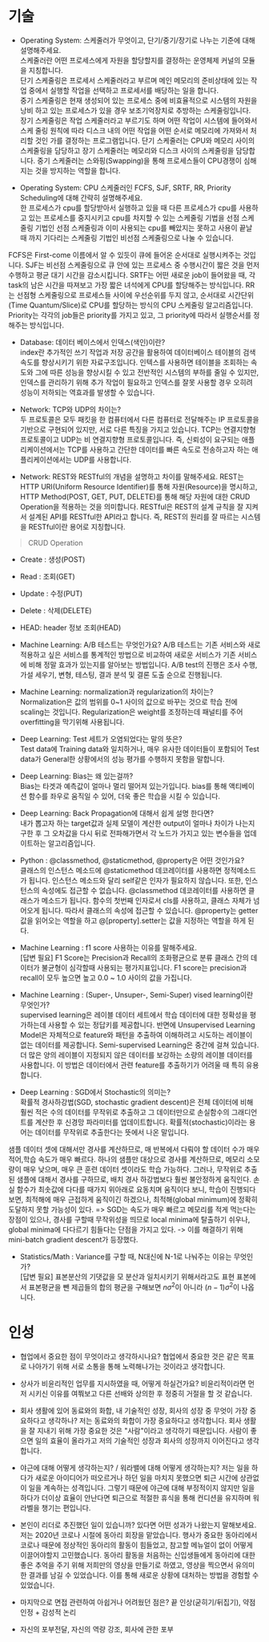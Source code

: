 # 기술
- Operating System: 스케줄러가 무엇이고, 단기/중기/장기로 나누는 기준에 대해 설명해주세요.<br>
스케줄러란 어떤 프로세스에게 자원을 할당할지를 결정하는 운영체제 커널의 모듈을 지칭합니다.<br>
단기 스케줄링은 프로세서 스케줄러라고 부르며 메인 메모리의 준비상태에 있는 작 업 중에서 실행할 작업을 선택하고 프로세서를 배당하는 일을 합니다. <br>
중기 스케줄링은 현재 생성되어 있는 프로세스 중에 비효율적으로 시스템의 자원을 낭비 하고 있는 프로세스가 있을 경우 보조기억장치로 추방하는 스케줄링입니다.<br>
장기 스케줄링은 작업 스케줄러라고 부르기도 하며 어떤 작업이 시스템에 들어와서 스케 줄링 원칙에 따라 디스크 내의 어떤 작업을 어떤 순서로 메모리에 가져와서 처리할 것인 가를 결정하는 프로그램입니다.
단기 스케줄러는 CPU와 메모리 사이의 스케줄링을 담당하고 장기 스케줄러는 메모리와 디스크 사이의 스케줄링을 담당합니다. 중기 스케줄러는 스와핑(Swapping)을 통해 프로세스들이 CPU경쟁이 심해지는 것을 방지하는 역할을 합니다.


- Operating System: CPU 스케줄러인 FCFS, SJF, SRTF, RR, Priority Scheduling에 대해 간략히 설명해주세요.<br>
한 프로세스가 cpu를 할당받아서 실행하고 있을 때 다른 프로세스가 cpu를 사용하고 있는 프로세스를 중지시키고 cpu를 차지할 수 있는 스케줄링 기법을 선점 스케줄링 기법인 선점 스케줄링과 이미 사용되는 cpu를 빼았지는 못하고 사용이 끝날 때 까지 기다리는 스케줄링 기법인 비선점 스케줄링으로 나눌 수 있습니다.

FCFS은 First-come 이름에서 알 수 있듯이 큐에 들어온 순서대로 실행시켜주는 것입니다. SJF는 비선점 스케줄링으로 큐 안에 있는 프로세스 중 수행시간이 짧은 것을 먼저 수행하고 평균 대기 시간을 감소시킵니다. SRTF는 어떤 새로운 job이 들어왔을 때, 각 task의 남은 시간을 따져보고 가장 짧은 녀석에게 CPU를 할당해주는 방식입니다. RR는 선점형 스케줄링으로 프로세스들 사이에 우선순위를 두지 않고, 순서대로 시간단위(Time Quantum/Slice)로 CPU를 할당하는 방식의 CPU 스케줄링 알고리즘입니다. Priority는 각각의 job들은 priority를 가지고 있고, 그 priority에 따라서 실행순서를 정해주는 방식입니다.

- Database: 데이터 베이스에서 인덱스(색인)이란?<br>
index란 추가적인 쓰기 작업과 저장 공간을 활용하여 데이터베이스 테이블의 검색 속도를 향상시키기 위한 자료구조입니다. 인텍스를 사용하면 테이블을 조회하는 속도와 그에 따른 성능을 향상시킬 수 있고 전반적인 시스템의 부하를 줄일 수 있지만, 인덱스를 관리하기 위해 추가 작업이 필요하고 인덱스를 잘못 사용할 경우 오히려 성능이 저하되는 역효과를 발생할 수 있습니다.

- Network: TCP와 UDP의 차이는?<br>
두 프로토콜은 모두 패킷을 한 컴퓨터에서 다른 컴퓨터로 전달해주는 IP 프로토콜을 기반으로 구현되어 있지만, 서로 다른 특징을 가지고 있습니다. TCP는 연결지향형 프로토콜이고 UDP는 비 연결지향형 프로토콜입니다. 즉, 신뢰성이 요구되는 애플리케이션에서는 TCP를 사용하고 간단한 데이터를 빠른 속도로 전송하고자 하는 애플리케이션에서는 UDP를 사용합니다.

- Network: REST와 RESTful의 개념을 설명하고 차이를 말해주세요.
REST는 HTTP URI(Uniform Resource Identifier)를 통해 자원(Resource)을 명시하고, HTTP Method(POST, GET, PUT, DELETE)를 통해 해당 자원에 대한 CRUD Operation을 적용하는 것을 의미합니다.
RESTful은 REST의 설계 규칙을 잘 지켜서 설계된 API를 RESTful한 API라고 합니다. 즉, REST의 원리를 잘 따르는 시스템을 RESTful이란 용어로 지칭합니다.

> CRUD Operation
- Create : 생성(POST)
- Read : 조회(GET)
- Update : 수정(PUT)
- Delete : 삭제(DELETE)
- HEAD: header 정보 조회(HEAD)

- Machine Learning: A/B 테스트는 무엇인가요?
A/B 테스트는 기존 서비스와 새로 적용하고 싶은 서비스를 통계적인 방법으로 비교하여 새로운 서비스가 기존 서비스에 비해 정말 효과가 있는지를 알아보는 방법입니다. A/B test의 진행은 조사 수행, 가설 세우기, 변형, 테스팅, 결과 분석 및 결론 도출 순으로 진행됩니다.

- Machine Learning: normalization과 regularization의 차이는?<br>
Normalization은 값의 범위를 0~1 사이의 값으로 바꾸는 것으로 학습 전에 scaling는 것입니다. Regularization은 weight를 조정하는데 패널티를 주어 overfitting을 막기위해 사용됩니다.

- Deep Learning: Test 세트가 오염되었다는 말의 뜻은?<br>
Test data에 Training data와 일치하거나, 매우 유사한 데이터들이 포함되어 Test data가 General한 상황에서의 성능 평가를 수행하지 못함을 말합니다.

- Deep Learning: Bias는 왜 있는걸까?<br>
Bias는 타겟과 예측값이 얼마나 멀리 떨어져 있는가입니다. bias를 통해 액티베이션 함수를 좌우로 움직일 수 있어, 더욱 좋은 학습을 시킬 수 있습니다.

- Deep Learning: Back Propagation에 대해서 쉽게 설명 한다면?<br>
내가 뽑고자 하는 target값과 실제 모델이 계산한 output이 얼마나 차이가 나는지 구한 후 그 오차값을 다시 뒤로 전파해가면서 각 노드가 가지고 있는 변수들을 업데이트하는 알고리즘입니다.

- Python :  @classmethod, @staticmethod, @property은 어떤 것인가요?<br>
클래스의 인스턴스 메소드에 @staticmethod 데코레이터를 사용하면 정적메소드가 됩니다. 인스턴스 메소드와 달리 self같은 인자가 필요하지 않습니다. 또한, 인스턴스의 속성에도 접근할 수 없습니다.
@classmethod 데코레이터를 사용하면 클래스가 메소드가 됩니다. 함수의 첫번째 인자로서 cls를 사용하고, 클래스 자체가 넘어오게 됩니다. 따라서 클래스의 속성에 접근할 수 있습니다. @property는 getter 값을 읽어오는 역할을 하고 @[property].setter는 값을 지정하는 역할을 하게 된다.

- Machine Learning : f1 score 사용하는 이유를 말해주세요.<br>
[답변 필요]
F1 Score는 Precision과 Recall의 조화평균으로 분류 클래스 간의 데이터가 불균형이 심각할때 사용되는 평가지표입니다. F1 score는 precision과 recall이 모두 높으면 높고 0.0 ~ 1.0 사이의 값을 가집니다.<br>

- Machine Learning : (Super-, Unsuper-, Semi-Super) vised learning이란 무엇인가?<br>
supervised learning은 레이블 데이터 세트에서 학습 데이터에 대한 정확성을 평가하는데 사용할 수 있는 정답키를 제공합니다. 반면에 Unsupervised Learning Model은 자체적으로 feature와 패턴을 추출하여 이해하려고 시도하는 레이블이 없는 데이터를 제공합니다.
Semi-supervised Learning은 중간에 걸쳐 있습니다. 더 많은 양의 레이블이 지정되지 않은 데이터를 보강하는 소량의 레이블 데이터를 사용합니다. 이 방법은 데이터에서 관련 feature를 추출하기가 어려울 때 특히 유용합니다. 


- Deep Learning : SGD에서 Stochastic의 의미는?<br>
확률적 경사하강법(SGD, stochastic gradient descent)은 전체 데이터에 비해 훨씬 적은 수의 데이터를 무작위로 추출하고 그 데이터만으로 손실함수의 그래디언트를 계산한 후 신경망 파라미터를 업데이트합니다. 확률적(stochastic)이라는 용어는 데이터를 무작위로 추출한다는 뜻에서 나온 말입니다.

샘플 데이터 셋에 대해서만 경사를 계산하므로, 매 반복에서 다뤄야 할 데이터 수가 매우 적어,학습 속도가 매우 빠르다. 하나의 샘플만 대상으로 경사를 계산하므로, 메모리 소모량이 매우 낮으며, 매우 큰 훈련 데이터 셋이라도 학습 가능하다.
그러나, 무작위로 추출된 샘플에 대해서 경사를 구하므로, 배치 경사 하강법보다 훨씬 불안정하게 움직인다.
손실 함수가 최솟값에 다다를 때가지 위아래로 요동치며 움직이다 보니, 학습이 진행되다 보면, 최적해에 매우 근접하게 움직이긴 하겠으나, 최적해(global minimum)에 정확히 도달하지 못할 가능성이 있다. 
=> SGD는 속도가 매우 빠르고 메모리를 적게 먹는다는 장점이 있으나, 경사를 구할때 무작위성을 띄므로 local minima에 탈출하기 쉬우나, global minima에 다다르기 힘들다는 단점을 가지고 있다.
-> 이를 해결하기 위해 mini-batch gradient descent가 등장했다.

- Statistics/Math : Variance를 구할 때, N대신에 N-1로 나눠주는 이유는 무엇인가?<br>
[답변 필요]
표본분산의 기댓값을 모 분산과 일치시키기 위해서라고도 표현
표본에서 표본평균을 뺀 제곱들의 합의 평균을 구해보면 $n\sigma^2$이 아니라 $(n-1)\sigma^2$이 나옵니다.

# 인성
- 협업에서 중요한 점이 무엇이라고 생각하시나요?
협업에서 중요한 것은 같은 목표로 나아가기 위해 서로 소통을 통해 노력해나가는 것이라고 생각합니다.

- 상사가 비윤리적인 업무를 지시하였을 때, 어떻게 하실건가요?
비윤리적이라면 먼저 시키신 이유를 여쭤보고 다른 선배와 상의한 후 정중히 거절을 할 것 같습니다.

- 회사 생활에 있어 동료와의 화합, 내 기술적인 성장, 회사의 성장 중 무엇이 가장 중요하다고 생각하나?
저는 동료와의 화합이 가장 중요하다고 생각합니다. 회사 생활을 잘 지내기 위해 가장 중요한 것은 "사람"이라고 생각하기 때문입니다. 사람이 좋으면 일의 효율이 올라가고 저의 기술적인 성장과 회사의 성장까지 이어진다고 생각합니다.

- 야근에 대해 어떻게 생각하는지? / 워라밸에 대해 어떻게 생각하는지?
저는 일을 하다가 새로운 아이디어가 떠오르거나 하던 일을 마치지 못했으면 퇴근 시간에 상관없이 일을 계속하는 성격입니다. 그렇기 때문에 야근에 대해 부정적이지 않지만 일을 하다가 더이상 효율이 안난다면 퇴근으로 적절한 휴식을 통해 컨디션을 유지하며 워라벨을 챙기는 편입니다.

- 본인이 리더로 추진했던 일이 있습니까? 있다면 어떤 성과가 나왔는지 말해보세요.
저는 2020년 코로나 시절에 동아리 회장을 맡았습니다. 행사가 중요한 동아리에서 코로나 때문에 정상적인 동아리의 활동이 힘들었고, 참고할 메뉴얼이 없이 어떻게 이끌어야할지 고민했습니다. 동아리 활동을 처음하는 신입생들에게 동아리에 대한 좋은 추억을 주기 위해 저희만의 영상을 만들기로 하였고, 영상을 찍으면서 유의미한 결과를 남길 수 있었습니다. 이를 통해 새로운 상황에 대처하는 방법을 경험할 수 있었습니다. 

 
- 마지막으로 면접 관련하여 아쉽거나 어려웠던 점은?
끝 인상(굳히기/뒤집기), 약점 인정 + 감성적 논리
- 자신의 포부전달, 자신의 역량 강조, 회사에 관한 포부 
